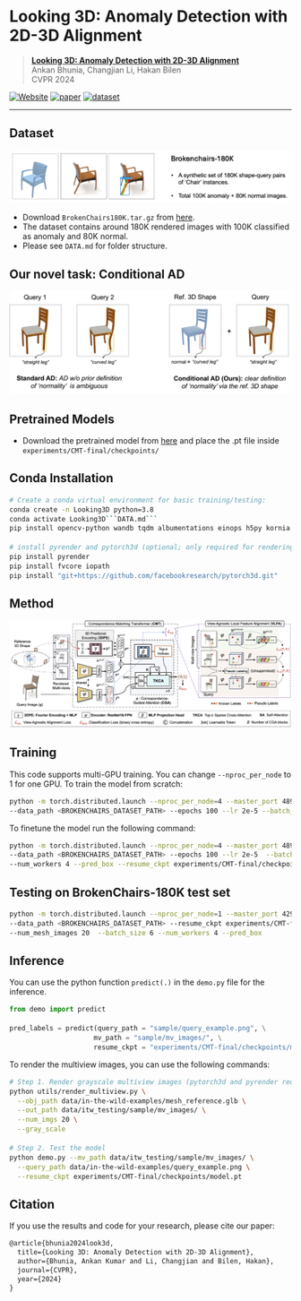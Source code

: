 # Looking 3D: Anomaly Detection with 2D-3D Alignment

> [**Looking 3D: Anomaly Detection with 2D-3D Alignment**](https://arxiv.org/abs/xxx.xxxxx)<br>
> Ankan Bhunia, Changjian Li, Hakan Bilen<br>
> CVPR 2024


[![Website](https://img.shields.io/badge/Project-Website-87CEEB)](https://xxx.xxxxx)
[![paper](https://img.shields.io/badge/arXiv-Paper-<COLOR>.svg)](https://arxiv.org/abs/xxx.xxxxx)
[![dataset](https://img.shields.io/badge/Dataset-link-blue)](https://drive.google.com/drive/folders/1D9YFDP0kJkojBa1Rb-fM2uAZoS_1Pm3G?usp=sharing)


<hr />

## Dataset

<img src=figures/data.gif>

 - Download ```BrokenChairs180K.tar.gz``` from [here](https://drive.google.com/drive/folders/1D9YFDP0kJkojBa1Rb-fM2uAZoS_1Pm3G?usp=sharing).
 - The dataset contains around 180K rendered images with 100K classified as anomaly and 80K normal.
 - Please see ```DATA.md```  for folder structure.


## Our novel task: Conditional AD
   
<img src=figures/cad.jpeg>

## Pretrained Models
 - Download the pretrained model from [here](https://drive.google.com/drive/folders/1D9YFDP0kJkojBa1Rb-fM2uAZoS_1Pm3G?usp=sharing) and place the .pt file inside ```experiments/CMT-final/checkpoints/```

   
## Conda Installation

```bash
# Create a conda virtual environment for basic training/testing: 
conda create -n Looking3D python=3.8
conda activate Looking3D```DATA.md```
pip install opencv-python wandb tqdm albumentations einops h5py kornia bounding_box matplotlib omegaconf trimesh[all] xformers

# install pyrender and pytorch3d (optional; only required for rendering multiview images)
pip install pyrender
pip install fvcore iopath
pip install "git+https://github.com/facebookresearch/pytorch3d.git"
```


## Method

<img src=figures/diagram.jpg>

## Training
This code supports multi-GPU training. You can change ```--nproc_per_node``` to 1 for one GPU. To train the model from scratch:
```bash
python -m torch.distributed.launch --nproc_per_node=4 --master_port 48949 train.py --exp_name CMT-final \
--data_path <BROKENCHAIRS_DATASET_PATH> --epochs 100 --lr 2e-5 --batch_size 6 --num_workers 4 --pred_box
```
 To finetune the model run the following command:
```bash
python -m torch.distributed.launch --nproc_per_node=4 --master_port 48949 train.py --exp_name CMT-finetune \
--data_path <BROKENCHAIRS_DATASET_PATH> --epochs 100 --lr 2e-5  --batch_size 6 \
--num_workers 4 --pred_box --resume_ckpt experiments/CMT-final/checkpoints/model.pt
```

## Testing on BrokenChairs-180K test set
```bash
python -m torch.distributed.launch --nproc_per_node=1 --master_port 42949 evaluate.py \
--data_path <BROKENCHAIRS_DATASET_PATH> --resume_ckpt experiments/CMT-final/checkpoints/model.pt \
--num_mesh_images 20  --batch_size 6 --num_workers 4 --pred_box
```

## Inference

You can use the python function ```predict(.)``` in the ```demo.py``` file for the inference.

  ```python
from demo import predict

pred_labels = predict(query_path = "sample/query_example.png", \
                       mv_path = "sample/mv_images/", \
                       resume_ckpt = "experiments/CMT-final/checkpoints/model.pt", device = "cuda", topk = 100)
  ```
To render the multiview images, you can use the following commands:


```bash
# Step 1. Render grayscale multiview images (pytorch3d and pyrender required)
python utils/render_multiview.py \
  --obj_path data/in-the-wild-examples/mesh_reference.glb \
  --out_path data/itw_testing/sample/mv_images/ \
  --num_imgs 20 \
  --gray_scale

# Step 2. Test the model
python demo.py --mv_path data/itw_testing/sample/mv_images/ \
  --query_path data/in-the-wild-examples/query_example.png \
  --resume_ckpt experiments/CMT-final/checkpoints/model.pt
```


## Citation

If you use the results and code for your research, please cite our paper:

```
@article{bhunia2024look3d,
  title={Looking 3D: Anomaly Detection with 2D-3D Alignment},
  author={Bhunia, Ankan Kumar and Li, Changjian and Bilen, Hakan},
  journal={CVPR},
  year={2024}
}
```
